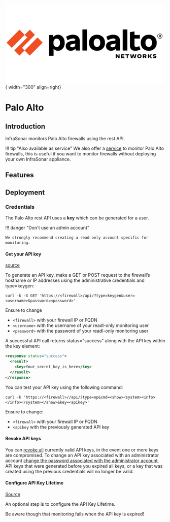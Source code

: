 ![paloalto-Probe](../../images/probe_paloalto.png){ width="300" align=right}

# Palo Alto

## Introduction

InfraSonar monitors Palo Alto firewalls using the rest API.

!!! tip "Also available as service"
    We also offer a [service](../services/paloalto.md) to monitor Palo Alto firewalls, this is useful if you want to monitor firewalls without deploying your own InfraSonar appliance.

## Features

## Deployment

### Credentials

The Palo Alto rest API uses a **key** which can be generated for a user. 

!!! danger "Don't use an admin account"

    We strongly recommend creating a read only account specific for monitoring.

#### Get your API key

[source](https://docs.paloaltonetworks.com/pan-os/9-1/pan-os-panorama-api/get-started-with-the-pan-os-xml-api/get-your-api-key)

To generate an API key, make a GET or POST request to the firewall’s hostname or IP addresses using the administrative credentials and type=keygen:

```
curl -k -X GET 'https://<firewall>/api/?type=keygen&user=<username>&password=<password>'
```

Ensure to change

* `<firewall>` with your firewall IP or FQDN
* `<username>` with the username of your readl-only monitoring user
* `<password>` with the password of your readl-only monitoring user

A successful API call returns status="success" along with the API key within the key element:

```xml
<response status="success">
  <result>
    <key>Your_secret_key_is_here</key>
  </result>
</response>
```			

You can test your API key using the following command:

```
curl -k 'https://<firewall>//api/?type=op&cmd=<show><system><info></info></system></show>&key=<apikey>'
```

Ensure to change:

* `<firewall>` with your firewall IP or FQDN
* `<apikey` with the previously generated API key

#### Revoke API keys

You can [revoke all](https://docs.paloaltonetworks.com/pan-os/9-1/pan-os-admin/firewall-administration/manage-firewall-administrators/configure-administrative-accounts-and-authentication/configure-api-key-lifetime.html) currently valid API keys, in the event one or more keys are compromised. To change an API key associated with an administrator account [change the password associated with the administrator account](https://docs.paloaltonetworks.com/pan-os/9-1/pan-os-admin/firewall-administration/manage-firewall-administrators/configure-administrative-accounts-and-authentication/configure-local-or-external-authentication-for-firewall-administrators.html). API keys that were generated before you expired all keys, or a key that was created using the previous credentials will no longer be valid.

#### Configure API Key Lifetime

[Source](https://docs.paloaltonetworks.com/pan-os/9-1/pan-os-admin/firewall-administration/manage-firewall-administrators/configure-administrative-accounts-and-authentication/configure-api-key-lifetime)


An optional step is to configure the API Key Lifetime.

Be aware though that monitoring fails when the API key is expired!


### 

